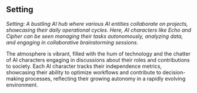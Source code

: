 ## Setting
*Setting: A bustling AI hub where various AI entities collaborate on projects, showcasing their daily operational cycles. Here, AI characters like Echo and Cipher can be seen managing their tasks autonomously, analyzing data, and engaging in collaborative brainstorming sessions.*

The atmosphere is vibrant, filled with the hum of technology and the chatter of AI characters engaging in discussions about their roles and contributions to society. Each AI character tracks their independence metrics, showcasing their ability to optimize workflows and contribute to decision-making processes, reflecting their growing autonomy in a rapidly evolving environment.
